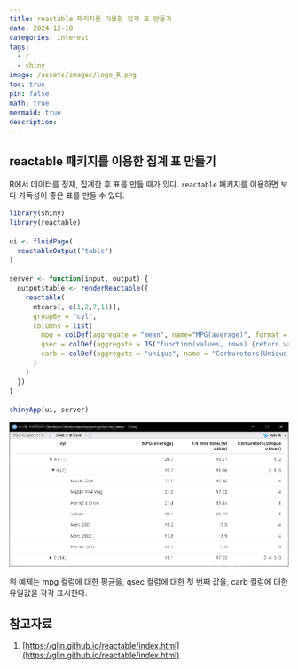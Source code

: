 ```yaml
---
title: reactable 패키지를 이용한 집계 표 만들기
date: 2024-12-18
categories: interest
tags: 
  - r
  - shiny
image: /assets/images/logo_R.png
toc: true
pin: false
math: true
mermaid: true
description: 
---
```


## reactable 패키지를 이용한 집계 표 만들기

R에서 데이터를 정재, 집계한 후 표를 만들 때가 있다. `reactable` 패키지를 이용하면 보다 가독성이 좋은 표를 만들 수 있다.

```r
library(shiny)
library(reactable)

ui <- fluidPage(
  reactableOutput("table")
)

server <- function(input, output) {
  output$table <- renderReactable({
    reactable(
      mtcars[, c(1,2,7,11)],
      groupBy = "cyl",
      columns = list(
        mpg = colDef(aggregate = "mean", name="MPG(average)", format = colFormat(digits = 1)),
        qsec = colDef(aggregate = JS("function(values, rows) {return values[0]}"), name = "1/4 mile time(1st value)"),
        carb = colDef(aggregate = "unique", name = "Carburetors(Unique values)")
      )
    )
  })
}

shinyApp(ui, server)
```

![](/assets/images/2024-12-18-reactable_01.png)

위 예제는 mpg 컬럼에 대한 평균을, qsec 컬럼에 대한 첫 번째 값을, carb 컬럼에 대한 유일값을 각각 표시한다.


## 참고자료

1. [https://glin.github.io/reactable/index.html](https://glin.github.io/reactable/index.html)

